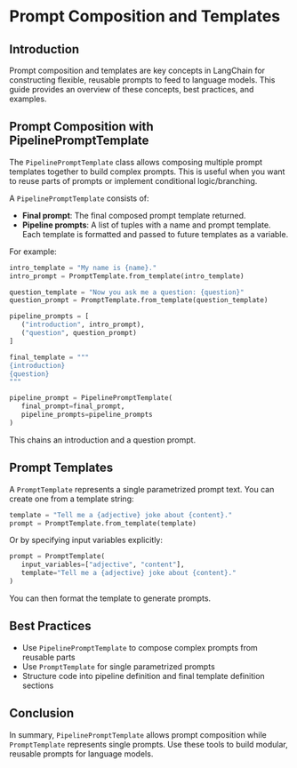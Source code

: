 

# Prompt Composition and Templates

## Introduction

Prompt composition and templates are key concepts in LangChain for constructing flexible, reusable prompts to feed to language models. This guide provides an overview of these concepts, best practices, and examples.

## Prompt Composition with PipelinePromptTemplate

The `PipelinePromptTemplate` class allows composing multiple prompt templates together to build complex prompts. This is useful when you want to reuse parts of prompts or implement conditional logic/branching. 

A `PipelinePromptTemplate` consists of:

- **Final prompt**: The final composed prompt template returned.
- **Pipeline prompts**: A list of tuples with a name and prompt template. Each template is formatted and passed to future templates as a variable.

For example:

```python
intro_template = "My name is {name}."
intro_prompt = PromptTemplate.from_template(intro_template)

question_template = "Now you ask me a question: {question}"
question_prompt = PromptTemplate.from_template(question_template)

pipeline_prompts = [
   ("introduction", intro_prompt),
   ("question", question_prompt)
]

final_template = """
{introduction}
{question}
""" 

pipeline_prompt = PipelinePromptTemplate(
   final_prompt=final_prompt,
   pipeline_prompts=pipeline_prompts
)
```

This chains an introduction and a question prompt.

## Prompt Templates

A `PromptTemplate` represents a single parametrized prompt text. You can create one from a template string:

```python
template = "Tell me a {adjective} joke about {content}."
prompt = PromptTemplate.from_template(template) 
```

Or by specifying input variables explicitly:

```python 
prompt = PromptTemplate(
   input_variables=["adjective", "content"],
   template="Tell me a {adjective} joke about {content}."
)
```

You can then format the template to generate prompts.

## Best Practices

- Use `PipelinePromptTemplate` to compose complex prompts from reusable parts 
- Use `PromptTemplate` for single parametrized prompts
- Structure code into pipeline definition and final template definition sections

## Conclusion

In summary, `PipelinePromptTemplate` allows prompt composition while `PromptTemplate` represents single prompts. Use these tools to build modular, reusable prompts for language models.


